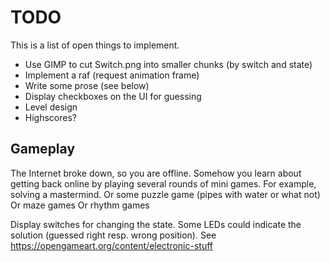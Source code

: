 # TODO

This is a list of open things to implement.

- Use GIMP to cut Switch.png into smaller chunks (by switch and state)
- Implement a raf (request animation frame)
- Write some prose (see below)
- Display checkboxes on the UI for guessing
- Level design
- Highscores?

## Gameplay

The Internet broke down, so you are offline.
Somehow you learn about getting back online by playing several rounds of mini
games.
For example, solving a mastermind.
Or some puzzle game (pipes with water or what not)
Or maze games
Or rhythm games

Display switches for changing the state.
Some LEDs could indicate the solution (guessed right resp. wrong position).
See https://opengameart.org/content/electronic-stuff
